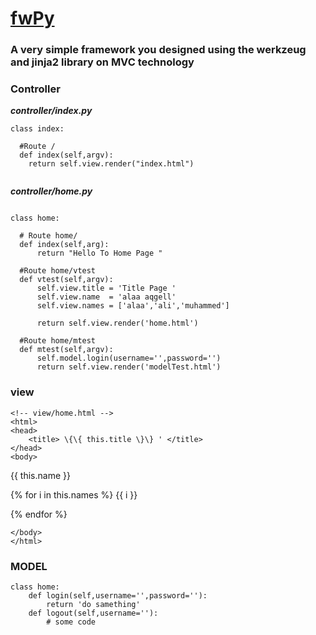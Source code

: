 # [fwPy](https://alaaprog.github.io/fwPy/)
### A very simple framework you designed using the werkzeug and jinja2 library on MVC technology

### Controller
___controller/index.py___

```
class index:
  
  #Route /
  def index(self,argv):
	return self.view.render("index.html")
 
```
___controller/home.py___
```

class home:
  
  # Route home/
  def index(self,arg):
      return "Hello To Home Page "

  #Route home/vtest
  def vtest(self,argv):
      self.view.title = 'Title Page '
      self.view.name  = 'alaa aqgell'
      self.view.names = ['alaa','ali','muhammed']
      
      return self.view.render('home.html')

  #Route home/mtest
  def mtest(self,argv):
      self.model.login(username='',password='')
      return self.view.render('modelTest.html')

```
### view 
```
<!-- view/home.html -->
<html>
<head>
	<title> \{\{ this.title \}\} ' </title>
</head>
<body>
   ```
   {{ this.name }} 
  
  {% for i in this.names %}
    {{ i }}
    
  {% endfor %}
  ```
</body>
</html>
```
### MODEL
```
class home:
    def login(self,username='',password=''):
        return 'do samething'
    def logout(self,username=''):
        # some code 
```
